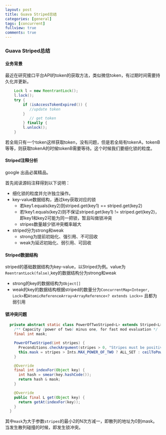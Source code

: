 ```yaml
---
layout: post
title: Guava Striped总结
categories: [general]
tags: [concurrent]
fullview: true
comments: true
---
```


### Guava Striped总结

#### 业务背景

最近在研究接口平台API的token的获取方法，类似微信token，有过期时间需要持久化并更新。

```java
    Lock l = new ReentrantLock();
    l.lock();
    try {
    	if (isAccessTokenExpired()) {
           //update token
    	}
           // get token
    	} finally {
    	l.unlock();
    }
```

若全局只有一个token这样获取token，没有问题，但是若全局有tokenA，tokenB等等，则获取tokenA的时候tokenB需要等待。这个时候我们要细化锁的粒度。

#### Striped注释分析

google 出品必属精品。

首先阅读源码注释得到以下说明：

- 细化锁的粒度并允许独立操作。
- key-value数据结构，通过key获取对应的锁
  - 若key1.equals(key2)则striped.get(key1) == striped.get(key2)
  - 若!key1.equals(key2)则不保证striped.get(key1) != striped.get(key2)，即key1和key2可能为同一把锁，暂且叫做锁冲突
  - stripes数量越少锁冲突概率越大
- striped分为strong和weak
  - strong为提前初始化、强引用、不可回收
  - weak为延迟初始化、弱引用、可回收

#### Striped数据结构

striped的基础数据结构为key-value，以Striped<Lock>为例。value为`ReentrantLock(false)`,key的数据结构分为strong和weak

- strong的key的数据结构为`Object[]`
- weak的key的数据结构根据striped的数量分为`ConcurrentMap<Integer, Lock>`和`AtomicReferenceArray<ArrayReference<? extends Lock>>` 且都为弱引用

#### 锁冲突问题

```java
  private abstract static class PowerOfTwoStriped<L> extends Striped<L> {
    /** Capacity (power of two) minus one, for fast mod evaluation */
    final int mask;

    PowerOfTwoStriped(int stripes) {
      Preconditions.checkArgument(stripes > 0, "Stripes must be positive");
      this.mask = stripes > Ints.MAX_POWER_OF_TWO ? ALL_SET : ceilToPowerOfTwo(stripes) - 1;
    }

    @Override
    final int indexFor(Object key) {
      int hash = smear(key.hashCode());
      return hash & mask;
    }

    @Override
    public final L get(Object key) {
      return getAt(indexFor(key));
    }
  }
```

其中`mask`为大于参数`stripes`的最小2的N次方减一，即散列的地址为0到mask。当发生散列碰撞的时候，即发生锁冲突。 
